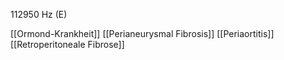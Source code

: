 112950 Hz (E)

[[Ormond-Krankheit]]
[[Perianeurysmal Fibrosis]]
[[Periaortitis]]
[[Retroperitoneale Fibrose]]